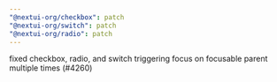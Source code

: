 ```yaml
---
"@nextui-org/checkbox": patch
"@nextui-org/switch": patch
"@nextui-org/radio": patch
---
```


fixed checkbox, radio, and switch triggering focus on focusable parent multiple times (#4260)
